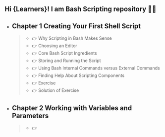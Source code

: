 ## Hi {Learners}! I am Bash Scripting repository 👨‍🎓

- ## Chapter 1 Creating Your First Shell Script
     > - 👉 Why Scripting in Bash Makes Sense
     > - 👉 Choosing an Editor 
     > - 👉 Core Bash Script Ingredients
     > - 👉 Storing and Running the Script
     > - 👉 Using Bash Internal Commands versus External Commands
     > - 👉 Finding Help About Scripting Components
     > - 👉 Exercise
     > - 👉 Solution of Exercise
    
- ## Chapter 2 Working with Variables and Parameters
     > - 👉 
